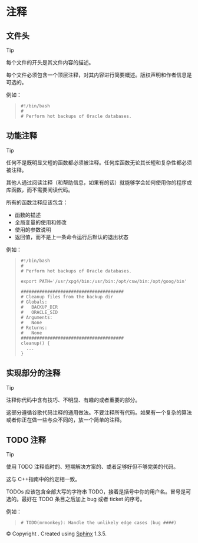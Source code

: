 # 注释

## 文件头

Tip

每个文件的开头是其文件内容的描述。

每个文件必须包含一个顶层注释，对其内容进行简要概述。版权声明和作者信息是可选的。

例如：

> ```
> #!/bin/bash
> #
> # Perform hot backups of Oracle databases. 
> ```

## 功能注释

Tip

任何不是既明显又短的函数都必须被注释。任何库函数无论其长短和复杂性都必须被注释。

其他人通过阅读注释（和帮助信息，如果有的话）就能够学会如何使用你的程序或库函数，而不需要阅读代码。

所有的函数注释应该包含：

*   函数的描述
*   全局变量的使用和修改
*   使用的参数说明
*   返回值，而不是上一条命令运行后默认的退出状态

例如：

> ```
> #!/bin/bash
> #
> # Perform hot backups of Oracle databases.
> 
> export PATH='/usr/xpg4/bin:/usr/bin:/opt/csw/bin:/opt/goog/bin'
> 
> #######################################
> # Cleanup files from the backup dir
> # Globals:
> #   BACKUP_DIR
> #   ORACLE_SID
> # Arguments:
> #   None
> # Returns:
> #   None
> #######################################
> cleanup() {
>   ...
> } 
> ```

## 实现部分的注释

Tip

注释你代码中含有技巧、不明显、有趣的或者重要的部分。

这部分遵循谷歌代码注释的通用做法。不要注释所有代码。如果有一个复杂的算法或者你正在做一些与众不同的，放一个简单的注释。

## TODO 注释

Tip

使用 TODO 注释临时的、短期解决方案的、或者足够好但不够完美的代码。

这与 C++指南中的约定相一致。

TODOs 应该包含全部大写的字符串 TODO，接着是括号中你的用户名。冒号是可选的。最好在 TODO 条目之后加上 bug 或者 ticket 的序号。

例如：

> ```
> # TODO(mrmonkey): Handle the unlikely edge cases (bug ####) 
> ```

© Copyright . Created using [Sphinx](http://sphinx-doc.org/) 1.3.5.